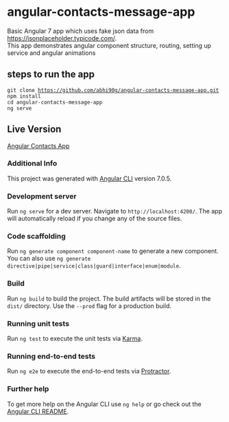 # angular-contacts-message-app  

Basic Angular 7 app which uses fake json data from https://jsonplaceholder.typicode.com/.  
This app demonstrates angular component structure, routing, setting up service and angular animations
  
## steps to run the app  
<code>git clone https://github.com/abhi90g/angular-contacts-message-app.git</code>   
<code>npm install </code>  
<code>cd angular-contacts-message-app</code>  
<code>ng serve</code>  
  
## Live Version
<a target="_blank" href="https://abhi90g.github.io/Angular-Contacts-app/"> Angular Contacts App </a>  
   
     
     
  
### Additional Info
This project was generated with [Angular CLI](https://github.com/angular/angular-cli) version 7.0.5.

### Development server

Run `ng serve` for a dev server. Navigate to `http://localhost:4200/`. The app will automatically reload if you change any of the source files.

### Code scaffolding

Run `ng generate component component-name` to generate a new component. You can also use `ng generate directive|pipe|service|class|guard|interface|enum|module`.

### Build

Run `ng build` to build the project. The build artifacts will be stored in the `dist/` directory. Use the `--prod` flag for a production build.

### Running unit tests

Run `ng test` to execute the unit tests via [Karma](https://karma-runner.github.io).

### Running end-to-end tests

Run `ng e2e` to execute the end-to-end tests via [Protractor](http://www.protractortest.org/).

### Further help

To get more help on the Angular CLI use `ng help` or go check out the [Angular CLI README](https://github.com/angular/angular-cli/blob/master/README.md).
